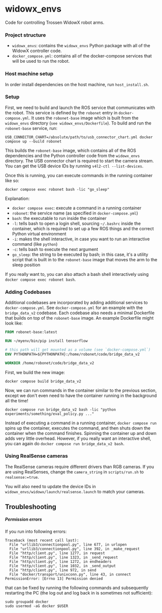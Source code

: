 # widowx_envs

Code for controlling Trossen WidowX robot arms.

### Project structure

- `widowx_envs`: contains the `widowx_envs` Python package with all of the WidowX controller code.
- `docker_compose.yml`: contains all of the docker-compose services that will be used to run the robot.

### Host machine setup
In order install dependencies on the host machine, run `host_install.sh`.

### Setup
First, we need to build and launch the ROS service that communicates with the robot. This service is defined by the `robonet` entry in `docker-compose.yml`. It uses the `robonet-base` image which is built from the `widowx_envs` directory (`see widowx_envs/Dockerfile`). To build and run the `robonet-base` service, run:

```
USB_CONNECTOR_CHART=/absolute/path/to/usb_connector_chart.yml docker compose up --build robonet
```

This builds the `robonet-base` image, which contains all of the ROS dependencies and the Python controller code from the `widowx_envs` directory. The USB connector chart is required to start the camera stream. You can get the USB device IDs by running `v4l2-ctl --list-devices`.

Once this is running, you can execute commands in the running container like so:

```
docker compose exec robonet bash -lic "go_sleep"
```

Explanation:
- `docker compose exec`: execute a command in a running container
- `robonet`: the service name (as specified in `docker-compose.yml`)
- `bash`: the executable to run inside the container
- `-l`: tells bash to open a login shell, sourcing `~/.bashrc` inside the container, which is required to set up a few ROS things and the correct Python virtual environment
- `-i`: makes the shell interactive, in case you want to run an interactive command (like `python`)
- `-c`: tells bash to execute the next argument
- `go_sleep`: the string to be executed by bash; in this case, it's a utility script that is built in to the `robonet-base` image that moves the arm to the sleep position

If you really want to, you can also attach a bash shell interactively using `docker compose exec robonet bash`.

### Adding Codebases
Additional codebases are incorporated by adding additional services to `docker-compose.yml`. See `docker-compose.yml` for an example with the `bridge_data_v2` codebase. Each codebase also needs a minimal Dockerfile that builds on top of the `robonet-base` image. An example Dockerfile might look like:

```Dockerfile
FROM robonet-base:latest

RUN ~/myenv/bin/pip install tensorflow

# this path will get mounted as a volume (see `docker-compose.yml`)
ENV PYTHONPATH=${PYTHONPATH}:/home/robonet/code/bridge_data_v2

WORKDIR /home/robonet/code/bridge_data_v2
```

First, we build the new image:

```
docker compose build bridge_data_v2
```

Now, we can run commands in the container similar to the previous section, except we don't even need to have the container running in the background all the time!

```
docker compose run bridge_data_v2 bash -lic "python experiments/something/eval_policy.py ..."
```

Instead of executing a command in a running container, `docker compose run` spins up the container, executes the command, and then shuts down the container when the command finishes. Spinning the container up and down adds very little overhead. However, if you really want an interactive shell, you can again do `docker compose run bridge_data_v2 bash`.


### Using RealSense cameras

The RealSense cameras require different drivers than RGB cameras.  If you are using RealSenses, change the `camera_string` in `scripts/run.sh` to `realsense:=true`.

You will also need to update the device IDs in `widowx_envs/widowx/launch/realsense.launch` to match your cameras.

## Troubleshooting

##### Permission errors

If you run into following errors:

```
Traceback (most recent call last):
  File "urllib3/connectionpool.py", line 677, in urlopen
  File "urllib3/connectionpool.py", line 392, in _make_request
  File "http/client.py", line 1277, in request
  File "http/client.py", line 1323, in _send_request
  File "http/client.py", line 1272, in endheaders
  File "http/client.py", line 1032, in _send_output
  File "http/client.py", line 972, in send
  File "docker/transport/unixconn.py", line 43, in connect
PermissionError: [Errno 13] Permission denied
```
that can be fixed by running the following commands and subsequently restarting the PC (the log out and log back in is sometimes not sufficient):

```
sudo groupadd docker
sudo usermod -aG docker $USER
```
